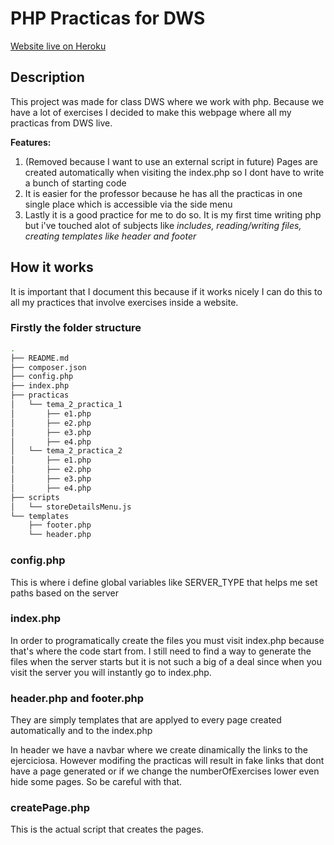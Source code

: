 # PHP Practicas for DWS

[Website live on Heroku](https://dws-practicas.herokuapp.com/)

## Description

This project was made for class DWS where we work with php. Because we have a lot of exercises I decided to make this webpage where all my practicas from DWS live.

**Features:**

1. (Removed because I want to use an external script in future) Pages are created automatically when visiting the index.php so I dont have to write a bunch of starting code
2. It is easier for the professor because he has all the practicas in one single place which is accessible via the side menu
3. Lastly it is a good practice for me to do so. It is my first time writing php but i've touched alot of subjects like *includes, reading/writing files, creating templates like header and footer*

## How it works

It is important that I document this because if it works nicely I can do this to all my practices that involve exercises inside a website.

### Firstly the folder structure

```bash
.
├── README.md
├── composer.json
├── config.php
├── index.php
├── practicas
│   └── tema_2_practica_1
│       ├── e1.php
│       ├── e2.php
│       ├── e3.php
│       ├── e4.php
│   └── tema_2_practica_2
│       ├── e1.php
│       ├── e2.php
│       ├── e3.php
│       ├── e4.php
├── scripts
│   └── storeDetailsMenu.js
└── templates
    ├── footer.php
    └── header.php
```

### config.php

This is where i define global variables like SERVER_TYPE that helps me set paths based on the server

### index.php

In order to programatically create the files you must visit index.php because that's where the code start from. I still need to find a way to generate the files when the server starts but it is not such a big of a deal since when you visit the server you will instantly go to index.php.

### header.php and footer.php

They are simply templates that are applyed to every page created automatically and to the index.php

In header we have a navbar where we create dinamically the links to the ejerciciosa. However modifing the practicas will result in fake links that dont have a page generated or if we change the numberOfExercises lower even hide some pages. So be careful with that.

### createPage.php

This is the actual script that creates the pages.
